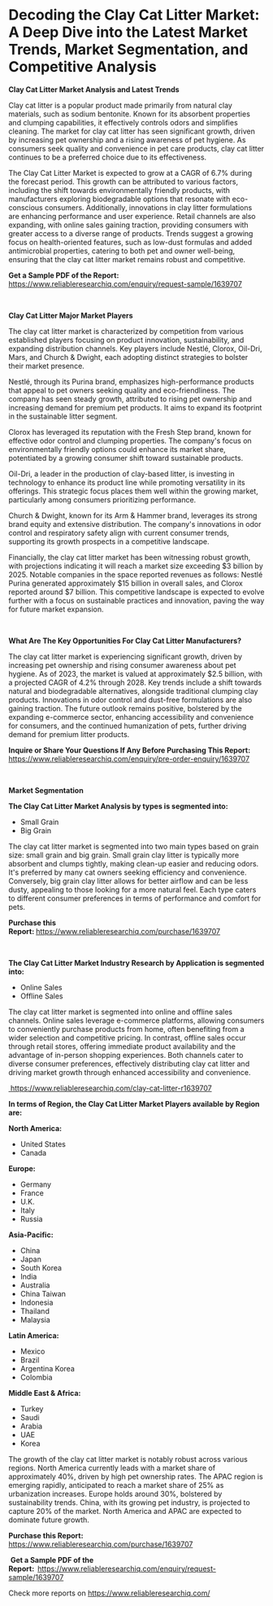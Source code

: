 <p><h1>Decoding the Clay Cat Litter Market: A Deep Dive into the Latest Market Trends, Market Segmentation, and Competitive Analysis</h1></p><p><strong>Clay Cat Litter Market Analysis and Latest Trends</strong></p>
<p><p>Clay cat litter is a popular product made primarily from natural clay materials, such as sodium bentonite. Known for its absorbent properties and clumping capabilities, it effectively controls odors and simplifies cleaning. The market for clay cat litter has seen significant growth, driven by increasing pet ownership and a rising awareness of pet hygiene. As consumers seek quality and convenience in pet care products, clay cat litter continues to be a preferred choice due to its effectiveness.</p><p>The Clay Cat Litter Market is expected to grow at a CAGR of 6.7% during the forecast period. This growth can be attributed to various factors, including the shift towards environmentally friendly products, with manufacturers exploring biodegradable options that resonate with eco-conscious consumers. Additionally, innovations in clay litter formulations are enhancing performance and user experience. Retail channels are also expanding, with online sales gaining traction, providing consumers with greater access to a diverse range of products. Trends suggest a growing focus on health-oriented features, such as low-dust formulas and added antimicrobial properties, catering to both pet and owner well-being, ensuring that the clay cat litter market remains robust and competitive.</p></p>
<p><strong>Get a Sample PDF of the Report:&nbsp;</strong> <a href="https://www.reliableresearchiq.com/enquiry/request-sample/1639707?utm_campaign=3308&utm_medium=2&utm_source=Github&utm_content=ia&utm_term=05042025&utm_id=clay-cat-litter">https://www.reliableresearchiq.com/enquiry/request-sample/1639707</a></p>
<p>&nbsp;</p>
<p><strong>Clay Cat Litter Major Market Players</strong></p>
<p><p>The clay cat litter market is characterized by competition from various established players focusing on product innovation, sustainability, and expanding distribution channels. Key players include Nestlé, Clorox, Oil-Dri, Mars, and Church & Dwight, each adopting distinct strategies to bolster their market presence.</p><p>Nestlé, through its Purina brand, emphasizes high-performance products that appeal to pet owners seeking quality and eco-friendliness. The company has seen steady growth, attributed to rising pet ownership and increasing demand for premium pet products. It aims to expand its footprint in the sustainable litter segment.</p><p>Clorox has leveraged its reputation with the Fresh Step brand, known for effective odor control and clumping properties. The company's focus on environmentally friendly options could enhance its market share, potentiated by a growing consumer shift toward sustainable products.</p><p>Oil-Dri, a leader in the production of clay-based litter, is investing in technology to enhance its product line while promoting versatility in its offerings. This strategic focus places them well within the growing market, particularly among consumers prioritizing performance.</p><p>Church & Dwight, known for its Arm & Hammer brand, leverages its strong brand equity and extensive distribution. The company's innovations in odor control and respiratory safety align with current consumer trends, supporting its growth prospects in a competitive landscape.</p><p>Financially, the clay cat litter market has been witnessing robust growth, with projections indicating it will reach a market size exceeding $3 billion by 2025. Notable companies in the space reported revenues as follows: Nestlé Purina generated approximately $15 billion in overall sales, and Clorox reported around $7 billion. This competitive landscape is expected to evolve further with a focus on sustainable practices and innovation, paving the way for future market expansion.</p></p>
<p>&nbsp;</p>
<p><strong>What Are The Key Opportunities For Clay Cat Litter Manufacturers?</strong></p>
<p><p>The clay cat litter market is experiencing significant growth, driven by increasing pet ownership and rising consumer awareness about pet hygiene. As of 2023, the market is valued at approximately $2.5 billion, with a projected CAGR of 4.2% through 2028. Key trends include a shift towards natural and biodegradable alternatives, alongside traditional clumping clay products. Innovations in odor control and dust-free formulations are also gaining traction. The future outlook remains positive, bolstered by the expanding e-commerce sector, enhancing accessibility and convenience for consumers, and the continued humanization of pets, further driving demand for premium litter products.</p></p>
<p><strong>Inquire or Share Your Questions If Any Before Purchasing This Report:</strong> <a href="https://www.reliableresearchiq.com/enquiry/pre-order-enquiry/1639707?utm_campaign=3308&utm_medium=2&utm_source=Github&utm_content=ia&utm_term=05042025&utm_id=clay-cat-litter">https://www.reliableresearchiq.com/enquiry/pre-order-enquiry/1639707</a></p>
<p>&nbsp;</p>
<p><strong>Market Segmentation</strong></p>
<p><strong>The Clay Cat Litter Market Analysis by types is segmented into:</strong></p>
<p><ul><li>Small Grain</li><li>Big Grain</li></ul></p>
<p><p>The clay cat litter market is segmented into two main types based on grain size: small grain and big grain. Small grain clay litter is typically more absorbent and clumps tightly, making clean-up easier and reducing odors. It's preferred by many cat owners seeking efficiency and convenience. Conversely, big grain clay litter allows for better airflow and can be less dusty, appealing to those looking for a more natural feel. Each type caters to different consumer preferences in terms of performance and comfort for pets.</p></p>
<p><strong>Purchase this Report:&nbsp;</strong><a href="https://www.reliableresearchiq.com/purchase/1639707?utm_campaign=3308&utm_medium=2&utm_source=Github&utm_content=ia&utm_term=05042025&utm_id=clay-cat-litter">https://www.reliableresearchiq.com/purchase/1639707</a></p>
<p>&nbsp;</p>
<p><strong>The Clay Cat Litter Market Industry Research by Application is segmented into:</strong></p>
<p><ul><li>Online Sales</li><li>Offline Sales</li></ul></p>
<p><p>The clay cat litter market is segmented into online and offline sales channels. Online sales leverage e-commerce platforms, allowing consumers to conveniently purchase products from home, often benefiting from a wider selection and competitive pricing. In contrast, offline sales occur through retail stores, offering immediate product availability and the advantage of in-person shopping experiences. Both channels cater to diverse consumer preferences, effectively distributing clay cat litter and driving market growth through enhanced accessibility and convenience.</p></p>
<p><a href="https://www.reliableresearchiq.com/clay-cat-litter-r1639707?utm_campaign=3308&utm_medium=2&utm_source=Github&utm_content=ia&utm_term=05042025&utm_id=clay-cat-litter">&nbsp;https://www.reliableresearchiq.com/clay-cat-litter-r1639707</a></p>
<p><strong>In terms of Region, the Clay Cat Litter Market Players available by Region are:</strong></p>
<p>
    <p> <strong> North America: </strong>
        <ul>
            <li>United States</li>
            <li>Canada</li>
        </ul>
        </p> 
    <p> <strong> Europe: </strong>
        <ul>
            <li>Germany</li>
            <li>France</li>
            <li>U.K.</li>
            <li>Italy</li>
            <li>Russia</li>
        </ul>
        </p> 
    <p> <strong> Asia-Pacific: </strong>
        <ul>
            <li>China</li>
            <li>Japan</li>
            <li>South Korea</li>
            <li>India</li>
            <li>Australia</li>
            <li>China Taiwan</li>
            <li>Indonesia</li>
            <li>Thailand</li>
            <li>Malaysia</li>
        </ul>
        </p> 
    <p> <strong> Latin America: </strong>
        <ul>
            <li>Mexico</li>
            <li>Brazil</li>
            <li>Argentina Korea</li>
            <li>Colombia</li>
        </ul>
        </p> 
    <p> <strong> Middle East & Africa: </strong>
        <ul>
            <li>Turkey</li>
            <li>Saudi</li>
            <li>Arabia</li>
            <li>UAE</li>
            <li>Korea</li>
        </ul>
    </p>
    </p>
<p><p>The growth of the clay cat litter market is notably robust across various regions. North America currently leads with a market share of approximately 40%, driven by high pet ownership rates. The APAC region is emerging rapidly, anticipated to reach a market share of 25% as urbanization increases. Europe holds around 30%, bolstered by sustainability trends. China, with its growing pet industry, is projected to capture 20% of the market. North America and APAC are expected to dominate future growth.</p></p>
<p><strong>Purchase this Report: </strong><a href="https://www.reliableresearchiq.com/purchase/1639707?utm_campaign=3308&utm_medium=2&utm_source=Github&utm_content=ia&utm_term=05042025&utm_id=clay-cat-litter">https://www.reliableresearchiq.com/purchase/1639707</a></p>
<p>&nbsp;<strong>Get a Sample PDF of the Report:&nbsp;&nbsp;</strong><a href="https://www.reliableresearchiq.com/enquiry/request-sample/1639707?utm_campaign=3308&utm_medium=2&utm_source=Github&utm_content=ia&utm_term=05042025&utm_id=clay-cat-litter">https://www.reliableresearchiq.com/enquiry/request-sample/1639707</a></p>
<p><strong></strong></p>
<p>Check more reports on <a href="https://www.reliableresearchiq.com/?utm_campaign=3308&utm_medium=2&utm_source=Github&utm_content=ia&utm_term=05042025&utm_id=clay-cat-litter">https://www.reliableresearchiq.com/</a></p>